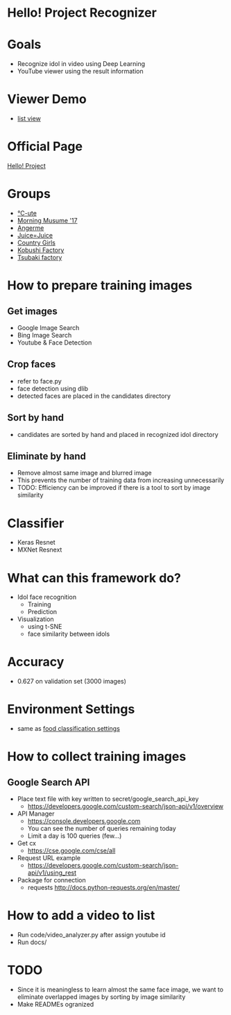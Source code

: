 # Hello! Project Recognizer

# Goals

* Recognize idol in video using Deep Learning
* YouTube viewer using the result information

# Viewer Demo

* [list view](https://peroon.github.io/HelloProjectRecognizer/view/list/list.html) 

# Official Page

[Hello! Project](http://www.helloproject.com)

# Groups

* [℃-ute](http://www.helloproject.com/c-ute/)
* [Morning Musume '17](http://www.helloproject.com/morningmusume/)
* [Angerme](http://www.helloproject.com/angerme/)
* [Juice=Juice](http://www.helloproject.com/juicejuice/)
* [Country Girls](http://www.helloproject.com/countrygirls/)
* [Kobushi Factory](http://www.helloproject.com/kobushifactory/)
* [Tsubaki factory](http://www.helloproject.com/tsubakifactory/)
    
# How to prepare training images

## Get images

* Google Image Search
* Bing Image Search
* Youtube & Face Detection

## Crop faces

* refer to face.py
* face detection using dlib
* detected faces are placed in the candidates directory

## Sort by hand

* candidates are sorted by hand and placed in recognized idol directory

## Eliminate by hand

* Remove almost same image and blurred image
* This prevents the number of training data from increasing unnecessarily
* TODO: Efficiency can be improved if there is a tool to sort by image similarity

# Classifier

* Keras Resnet
* MXNet Resnext

# What can this framework do?

* Idol face recognition
    * Training
    * Prediction
* Visualization
    * using t-SNE
    * face similarity between idols
    
# Accuracy 

* 0.627 on validation set (3000 images)

# Environment Settings

* same as [food classification settings](https://github.com/peroon/deepanalytics_food_classification)

# How to collect training images
## Google Search API

* Place text file with key written to  secret/google_search_api_key
    * https://developers.google.com/custom-search/json-api/v1/overview
* API Manager
    * https://console.developers.google.com
    * You can see the number of queries remaining today
    * Limit a day is 100 queries (few...)
* Get cx
    * https://cse.google.com/cse/all
* Request URL example
    * https://developers.google.com/custom-search/json-api/v1/using_rest
* Package for connection
    * requests http://docs.python-requests.org/en/master/
    
# How to add a video to list

* Run code/video_analyzer.py after assign youtube id
* Run docs/

# TODO

* Since it is meaningless to learn almost the same face image, 
we want to eliminate overlapped images by sorting by image similarity
* Make READMEs ogranized